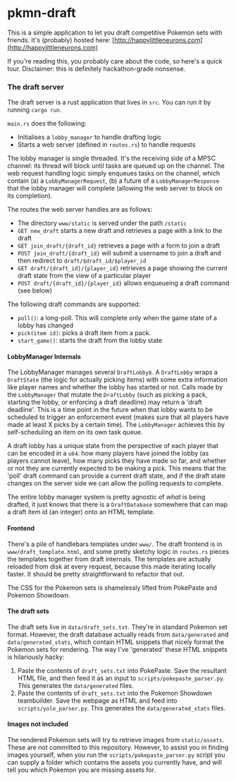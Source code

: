 # pkmn-draft

This is a simple application to let you draft competitive Pokemon sets with friends. It's (probably) hosted
here: [http://happylittleneurons.com](http://happylittleneurons.com)

If you're reading this, you probably care about the code, so here's a quick tour. Disclaimer: this is definitely
hackathon-grade nonsense.

### The draft server

The draft server is a rust application that lives in `src`. You can run it by running
`cargo run`.

`main.rs` does the following:

* Initialises a `lobby_manager` to handle drafting logic
* Starts a web server (defined in `routes.rs`) to handle requests

The lobby manager is single threaded. It's the receiving side of a MPSC channel: its thread will block until tasks are
queued up on the channel. The web request handling logic simply enqueues tasks on the channel, which contain (a) a
`LobbyManagerRequest`, (b) a future of a `LobbyManagerResponse` that the lobby manager will complete (allowing the web
server to block on its completion).

The routes the web server handles are as follows:

* The directory `www/static` is served under the path `/static`
* `GET new_draft` starts a new draft and retrieves a page with a link to the draft
* `GET join_draft/{draft_id}` retrieves a page with a form to join a draft
* `POST join_draft/{draft_id}` will submit a username to join a draft and then redirect to `draft/$draft_id/$player_id`
* `GET draft/{draft_id}/{player_id}` retrieves a page showing the current draft state from the view of a particular
  player
* `POST draft/{draft_id}/{player_id}` allows enqueueing a draft command (see below)

The following draft commands are supported:

* `poll()`: a long-poll. This will complete only when the game state of a lobby has changed
* `pick(item id)`: picks a draft item from a pack.
* `start_game()`: starts the draft from the lobby state

#### LobbyManager Internals

The LobbyManager manages several `DraftLobby`s. A `DraftLobby` wraps a `DraftState` (the logic for actually picking
items) with some extra information like player names and whether the lobby has started or not. Calls made by
the `LobbyManager` that mutate the `DraftLobby` (such as picking a pack, starting the lobby, or enforcing a draft
deadline) may return a 'draft deadline'. This is a time point in the future when that lobby wants to be scheduled to
trigger an enforcement event (makes sure that all players have made at least X picks by a certain time).
The `LobbyManager` achieves this by self-scheduling an item on its own task queue.

A draft lobby has a unique state from the perspective of each player that can be encoded in a `u64`: how many players
have joined the lobby (as players cannot leave), how many picks they have made so far, and whether or not they are
currently expected to be making a pick. This means that the 'poll' draft command can provide a current draft state, and
if the draft state changes on the server side we can allow the polling requests to complete.

The entire lobby manager system is pretty agnostic of _what_ is being drafted, it just knows that there is
a `DraftDatabase` somewhere that can map a draft item id (an integer) onto an HTML template.

#### Frontend

There's a pile of handlebars templates under `www/`. The draft frontend is in `www/draft_template.html`, and some pretty
sketchy logic in `routes.rs` pieces the templates together from draft internals. The templates are actually reloaded
from disk at every request, because this made iterating locally faster. It should be pretty straightforward to refactor
that out.

The CSS for the Pokemon sets is shamelessly lifted from PokePaste and Pokemon Showdown.

#### The draft sets

The draft sets live in `data/draft_sets.txt`. They're in standard Pokemon set format. However, the draft database
actually reads from `data/generated` and `data/generated_stats`, which contain HTML snippets that nicely format the
Pokemon sets for rendering. The way I've 'generated' these HTML snippets is hilariously hacky:

1. Paste the contents of `draft_sets.txt` into PokePaste. Save the resultant HTML file, and then feed it as an input
   to `scripts/pokepaste_parser.py`. This generates the `data/generated` files.
2. Paste the contents of `draft_sets.txt` into the Pokemon Showdown teambuilder. Save the webpage as HTML and feed
   into `scripts/yolo_parser.py`. This generates the `data/generated_stats` files.

#### Images not included

The rendered Pokemon sets will try to retrieve images from `static/assets`. These are not committed to this repository.
However, to assist you in finding images yourself, when you run the `scripts/pokepaste_parser.py` script you can supply
a folder which contains the assets you currently have, and will tell you which Pokemon you are missing assets for.